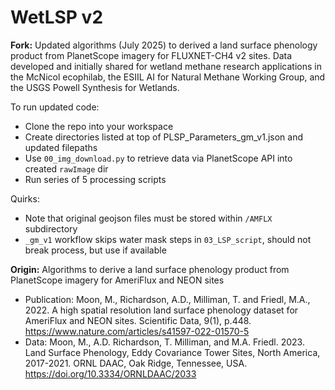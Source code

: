 # WetLSP v2

**Fork:** Updated algorithms (July 2025) to derived a land surface phenology product from PlanetScope imagery for FLUXNET-CH4 v2 sites. Data developed and initially shared for wetland methane research applications in the McNicol ecophilab, the ESIIL AI for Natural Methane Working Group, and the USGS Powell Synthesis for Wetlands.

To run updated code:  

- Clone the repo into your workspace
- Create directories listed at top of PLSP_Parameters_gm_v1.json and updated filepaths 
- Use `00_img_download.py` to retrieve data via PlanetScope API into created `rawImage` dir
- Run series of 5 processing scripts

Quirks:
* Note that original geojson files must be stored within `/AMFLX` subdirectory 
* `_gm_v1` workflow skips water mask steps in `03_LSP_script`, should not break process, but use if available


**Origin:** Algorithms to derive a land surface phenology product from PlanetScope imagery for AmeriFlux and NEON sites

- Publication: Moon, M., Richardson, A.D., Milliman, T. and Friedl, M.A., 2022. A high spatial resolution land surface phenology dataset for AmeriFlux and NEON sites. Scientific Data, 9(1), p.448. https://www.nature.com/articles/s41597-022-01570-5
- Data: Moon, M., A.D. Richardson, T. Milliman, and M.A. Friedl. 2023. Land Surface Phenology, Eddy Covariance Tower Sites, North America, 2017-2021. ORNL DAAC, Oak Ridge, Tennessee, USA. https://doi.org/10.3334/ORNLDAAC/2033

